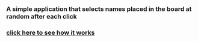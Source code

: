 ### A simple application that selects names placed in the board at random after each click

### [click here to see how it works](https://marekzemla.github.io/Choosing-a-random-name-app/)
